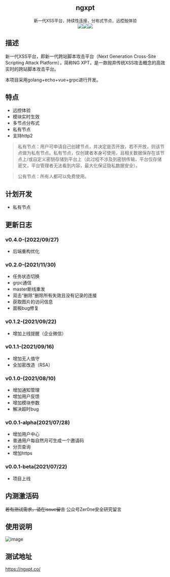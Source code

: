 <center><h2>ngxpt</h2></center>

<center><font size=2>新一代XSS平台，持续性连接，分布式节点，远控般体验</font></center>

<center><div style="float"><img src="https://img.shields.io/github/stars/Zer0ne-Sec/ngxpt?style=social"><img src="https://img.shields.io/github/forks/Zer0ne-Sec/ngxpt?style=social"><img src="https://img.shields.io/github/sponsors/Zer0ne-Sec"></div></center>

## 描述

新一代XSS平台，即新一代跨站脚本攻击平台（Next Generation Cross-Site Scripting Attack Platform），简称NG XPT，是一款抛弃传统XSS攻击概念的高效实时的跨站脚本攻击平台。

本项目采用golang+echo+vue+grpc进行开发。

## 特点

- 远控体验
- 模块实时生效
- 多节点分布式
- 私有节点
- 支持http2

> 私有节点：用户可申请自己创建节点，并决定是否开放，若不开放，则该节点做为私有节点。私有节点，仅创建者本身可使用，且相关数据保存在该节点上/或自定义密钥存储到平台上（此过程不涉及到密钥传输，平台仅存储密文，平台管理者无法看到内容，最大化保证隐私数据安全）。

> 公有节点：所有人都可以免费使用。

## 计划开发

- 私有节点


## 更新日志
### v0.4.0-(2022/09/27)
- 后端重构优化

### v0.2.0-(2021/11/30)
- 任务状态切换
- grpc通信
- master断线重发
- 双击“删除”删除所有失效且没有记录的连接
- 获取图片的访问信息
- 面板bug修复


### v0.1.2-(2021/09/22)
- 增加上线提醒（企业微信）

### v0.1.1-(2021/09/16)
- 增加无人值守
- 全加密改造（RSA）

### v0.1.0-(2021/08/10)
- 增加通知管理
- 增加用户反馈
- 增加模块参数
- 解决超时bug

### v0.0.1-alpha(2021/07/28)
- 增加用户中心
- 普通用户每自然月可生成一个邀请码
- 分页查询
- 增加https

### v0.0.1-beta(2021/07/22)

- 项目上线



## 内测激活码
~~若有测试需求，请在issue留言~~
公众号Zer0ne安全研究留言

## 使用说明
![image](https://github.com/Zer0ne-Sec/ngxpt/blob/master/ngxpt-demo.gif)

## 测试地址
https://ngxpt.co/
